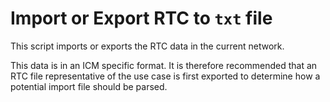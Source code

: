 # Import or Export RTC to `txt` file
This script imports or exports the RTC data in the current network. 

This data is in an ICM specific format. It is therefore recommended that an RTC file representative of the use case is first exported to determine how a potential import file should be parsed.
